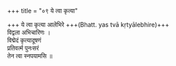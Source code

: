 +++
title = "०९ ये त्वा कृत्या"

+++
ये त्वा कृत्या आलेभिरे +++(Bhatt. yas tvā kṛtyālebhire)+++  
विद्वला अभिचारिणः ।  
विद्मेदं कृत्यादूषणं  
प्रतिवर्त्म पुनःसरं  
तेन त्वा स्नपयामसि ॥